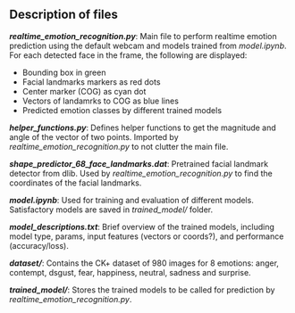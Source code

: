 ## Description of files
***realtime_emotion_recognition.py***: Main file to perform realtime emotion prediction using the default webcam and models trained from *model.ipynb*. For each detected face in the frame, the following are displayed:
  - Bounding box in green
  - Facial landmarks markers as red dots
  - Center marker (COG) as cyan dot
  - Vectors of landamrks to COG as blue lines
  - Predicted emotion classes by different trained models

***helper_functions.py***: Defines helper functions to get the magnitude and angle of the vector of two points. Imported by *realtime_emotion_recognition.py* to not clutter the main file.

***shape_predictor_68_face_landmarks.dat***: Pretrained facial landmark detector from dlib. Used by *realtime_emotion_recognition.py* to find the coordinates of the facial landmarks.

***model.ipynb***: Used for training and evaluation of different models. Satisfactory models are saved in *trained_model/* folder.

***model_descriptions.txt***: Brief overview of the trained models, including model type, params, input features (vectors or coords?), and performance (accuracy/loss).

***dataset/***: Contains the CK+ dataset of 980 images for 8 emotions: anger, contempt, dsgust, fear, happiness, neutral, sadness and surprise.

***trained_model/***: Stores the trained models to be called for prediction by *realtime_emotion_recognition.py*.
